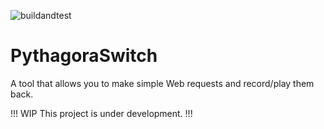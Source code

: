 ![buildandtest](https://github.com/konnta0/PythagoraSwitch/actions/workflows/build.yaml/badge.svg)

# PythagoraSwitch
A tool that allows you to make simple Web requests and record/play them back.

!!! WIP This project is under development. !!!


